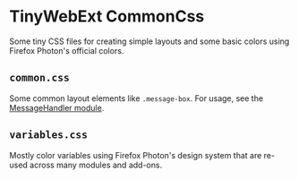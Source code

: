 # TinyWebExt CommonCss

Some tiny CSS files for creating simple layouts and some basic colors using Firefox Photon's official colors.

## `common.css`

Some common layout elements like `.message-box`. For usage, see the [MessageHandler module](https://github.com/TinyWebEx/MessageHandler).

## `variables.css`

Mostly color variables using Firefox Photon's design system that are re-used across many modules and add-ons.

